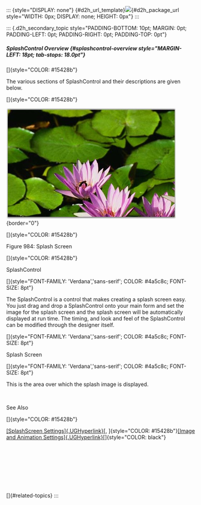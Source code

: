 ::: {style="DISPLAY: none"}
[](ms-xhelp:///?Id=d2h_url_template){#d2h_url_template}![](!package_url!){#d2h_package_url style="WIDTH: 0px; DISPLAY: none; HEIGHT: 0px"}
:::

::: {.d2h_secondary_topic style="PADDING-BOTTOM: 10pt; MARGIN: 0pt; PADDING-LEFT: 0pt; PADDING-RIGHT: 0pt; PADDING-TOP: 0pt"}
##### SplashControl Overview {#splashcontrol-overview style="MARGIN-LEFT: 18pt; tab-stops: 18.0pt"}

[]{style="COLOR: #15428b"} 

The various sections of SplashControl and their descriptions are given below.

[]{style="COLOR: #15428b"} 

![](ImagesExt/image76_967.jpg){border="0"}

[]{style="COLOR: #15428b"} 

Figure 984: Splash Screen

[]{style="COLOR: #15428b"} 

SplashControl

[]{style="FONT-FAMILY: 'Verdana','sans-serif'; COLOR: #4a5c8c; FONT-SIZE: 8pt"} 

The SplashControl is a control that makes creating a splash screen easy. You just drag and drop a SplashControl onto your main form and set the image for the splash screen and the splash screen will be automatically displayed at run time. The timing, and look and feel of the SplashControl can be modified through the designer itself.

[]{style="FONT-FAMILY: 'Verdana','sans-serif'; COLOR: #4a5c8c; FONT-SIZE: 8pt"} 

Splash Screen

[]{style="FONT-FAMILY: 'Verdana','sans-serif'; COLOR: #4a5c8c; FONT-SIZE: 8pt"} 

This is the area over which the splash image is displayed.

 

See Also

[]{style="COLOR: #15428b"} 

[[SplashScreen Settings]{.UGHyperlink}](../../../../../../../../Documents%20and%20Settings/sylviap/Desktop/Tools%20-%20Part%202.docx#_SplashScreen_Settings)[, ]{style="COLOR: #15428b"}[[Image and Animation Settings]{.UGHyperlink}](../../../../../../../../Documents%20and%20Settings/sylviap/Desktop/Tools%20-%20Part%202.docx#_Image_and_Animation)[]{style="COLOR: black"}

 

 

 

 

[]{#related-topics}
:::
